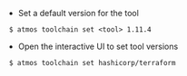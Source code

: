 - Set a default version for the tool
```
 $ atmos toolchain set <tool> 1.11.4
```

- Open the interactive UI to set tool versions
```
 $ atmos toolchain set hashicorp/terraform
```
